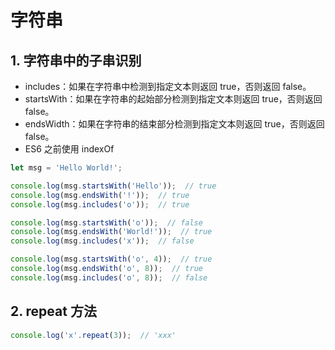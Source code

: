 # 字符串

## 1. 字符串中的子串识别

+ includes：如果在字符串中检测到指定文本则返回 true，否则返回 false。
+ startsWith：如果在字符串的起始部分检测到指定文本则返回 true，否则返回 false。
+ endsWidth：如果在字符串的结束部分检测到指定文本则返回 true，否则返回 false。
+ ES6 之前使用 indexOf

```js
let msg = 'Hello World!';

console.log(msg.startsWith('Hello'));  // true
console.log(msg.endsWith('!'));  // true
console.log(msg.includes('o'));  // true

console.log(msg.startsWith('o'));  // false
console.log(msg.endsWith('World!'));  // true
console.log(msg.includes('x'));  // false

console.log(msg.startsWith('o', 4));  // true
console.log(msg.endsWith('o', 8));  // true
console.log(msg.includes('o', 8));  // false
```

## 2. repeat 方法

```js
console.log('x'.repeat(3));  // 'xxx'
```